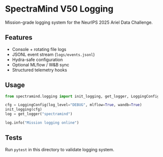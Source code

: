 # SpectraMind V50 Logging

Mission-grade logging system for the NeurIPS 2025 Ariel Data Challenge.

## Features
- Console + rotating file logs
- JSONL event stream (`logs/events.jsonl`)
- Hydra-safe configuration
- Optional MLflow / W&B sync
- Structured telemetry hooks

## Usage
```python
from spectramind.logging import init_logging, get_logger, LoggingConfig

cfg = LoggingConfig(log_level="DEBUG", mlflow=True, wandb=True)
init_logging(cfg)
log = get_logger("spectramind")

log.info("Mission logging online")
```

## Tests

Run `pytest` in this directory to validate logging system.
